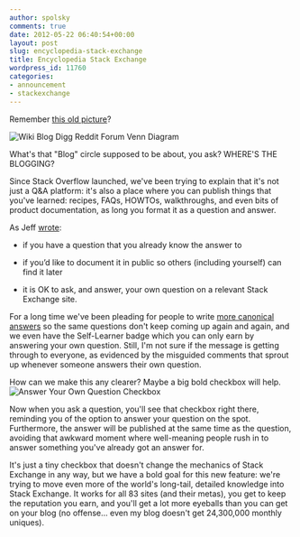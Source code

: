 ```yaml
---
author: spolsky
comments: true
date: 2012-05-22 06:40:54+00:00
layout: post
slug: encyclopedia-stack-exchange
title: Encyclopedia Stack Exchange
wordpress_id: 11760
categories:
- announcement
- stackexchange
---
```


Remember [this old picture](http://stackoverflow.com/about)?




![Wiki Blog Digg Reddit Forum Venn Diagram](http://blog.stackoverflow.com/wp-content/uploads/VennDiagramSmall.png)




What's that "Blog" circle supposed to be about, you ask? WHERE'S THE BLOGGING?




Since Stack Overflow launched, we've been trying to explain that it's not just a Q&A platform: it's also a place where you can publish things that you've learned: recipes, FAQs, HOWTOs, walkthroughs, and even bits of product documentation, as long you format it as a question and answer.




As Jeff [wrote](http://blog.stackoverflow.com/2011/07/its-ok-to-ask-and-answer-your-own-questions/):






  * if you have a question that you already know the answer to


  * if you’d like to document it in public so others (including yourself) can find it later


  * it is OK to ask, and answer, your own question on a relevant Stack Exchange site.




For a long time we've been pleading for people to write [more canonical answers](http://blog.stackoverflow.com/2011/01/the-wikipedia-of-long-tail-programming-questions/) so the same questions don't keep coming up again and again, and we even have the Self-Learner badge which you can only earn by answering your own question. Still, I'm not sure if the message is getting through to everyone, as evidenced by the misguided comments that sprout up whenever someone answers their own question.




How can we make this any clearer? Maybe a big bold checkbox will help.![Answer Your Own Question Checkbox](http://blog.stackoverflow.com/wp-content/uploads/AnswerYourOwnQuestion.png)




Now when you ask a question, you'll see that checkbox right there, reminding you of the option to answer your question on the spot. Furthermore, the answer will be published at the same time as the question, avoiding that awkward moment where well-meaning people rush in to answer something you've already got an answer for.




It's just a tiny checkbox that doesn't change the mechanics of Stack Exchange in any way, but we have a bold goal for this new feature: we're trying to move even more of the world's long-tail, detailed knowledge into Stack Exchange. It works for all 83 sites (and their metas), you get to keep the reputation you earn, and you'll get a lot more eyeballs than you can get on your blog (no offense… even my blog doesn't get 24,300,000 monthly uniques).

